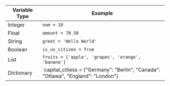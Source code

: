 | Variable Type | Example           |
|---------------|-------------------|
| Integer       | `num = 10`        |
| Float         | `amount = 78.50`  |
| String        | `greet = 'Hello World'` |
| Boolean       | `is_us_citizen = True` |
| List          | `fruits = ['apple', 'grapes', 'orange', 'banana']` |
| Dictionary    | `capital_citiess = {"Germany": "Berlin", "Canada": "Ottawa", "England": "London"} |


